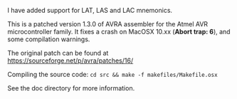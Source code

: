 I have added support for LAT, LAS and LAC mnemonics.

This is a patched version 1.3.0 of AVRA assembler for the Atmel AVR microcontroller family. It fixes a crash on MacOSX 10.xx (**Abort trap: 6**), and some compilation warnings.

The original patch can be found at https://sourceforge.net/p/avra/patches/16/

Compiling the source code: `cd src && make -f makefiles/Makefile.osx`

See the doc directory for more information.
